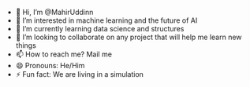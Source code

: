 - 👋 Hi, I’m @MahirUddinn
- 👀 I’m interested in machine learning and the future of AI
- 🌱 I’m currently learning data science and structures
- 💞️ I’m looking to collaborate on any project that will help me learn new things
- 📫 How to reach me? Mail me
- 😄 Pronouns: He/Him
- ⚡ Fun fact: We are living in a simulation

<!---
MahirUddinn/MahirUddinn is a ✨ special ✨ repository because its `README.md` (this file) appears on your GitHub profile.
You can click the Preview link to take a look at your changes.
--->
